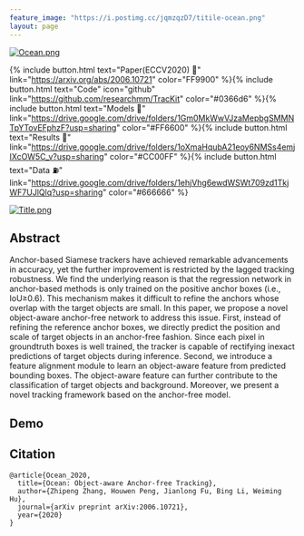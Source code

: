 ```yaml
---
feature_image: "https://i.postimg.cc/jqmzqzD7/titile-ocean.png"
layout: page
---
```


[![Ocean.png](https://i.postimg.cc/LX4Y9VKj/Ocean-overview.jpg)](https://postimg.cc/Jyg4KZhh)

{% include button.html text="Paper(ECCV2020) :book:" link="https://arxiv.org/abs/2006.10721" color="FF9900" %}{% include button.html text="Code" icon="github" link="https://github.com/researchmm/TracKit" color="#0366d6" %}{% include button.html text="Models :lollipop:" link="https://drive.google.com/drive/folders/1Gm0MkWwVJzaMepbgSMMNTpYTovEFphzF?usp=sharing" color="#FF6600" %}{% include button.html text="Results :paperclip:" link="https://drive.google.com/drive/folders/1oXmaHqubA21eoy6NMSs4emjIXcOW5C_v?usp=sharing" color="#CC00FF" %}{% include button.html text="Data :fuelpump:" link="https://drive.google.com/drive/folders/1ehjVhg6ewdWSWt709zd1TkjWF7UJlQlq?usp=sharing" color="#666666" %}

[![Title.png](https://i.postimg.cc/2yM7Ltrs/paper-title.png)](https://postimg.cc/D4QXtBW6)

## Abstract
Anchor-based Siamese trackers have achieved remarkable advancements in accuracy, yet the further improvement is restricted by the lagged tracking robustness. We find the underlying reason is that the regression network in anchor-based methods is only trained on the positive anchor boxes (i.e., IoU≥0.6). This mechanism makes it difficult to refine the anchors whose overlap with the target objects are small. In this paper, we propose a novel object-aware anchor-free network to address this issue. First, instead of refining the reference anchor boxes, we directly predict the position and scale of target objects in an anchor-free fashion. Since each pixel in groundtruth boxes is well trained, the tracker is capable of rectifying inexact predictions of target objects during inference. Second, we introduce a feature alignment module to learn an object-aware feature from predicted bounding boxes. The object-aware feature can further contribute to the classification of target objects and background. Moreover, we present a novel tracking framework based on the anchor-free model.  



## Demo


## Citation
```
@article{Ocean_2020,
  title={Ocean: Object-aware Anchor-free Tracking},
  author={Zhipeng Zhang, Houwen Peng, Jianlong Fu, Bing Li, Weiming Hu},
  journal={arXiv preprint arXiv:2006.10721},
  year={2020}
}
```


